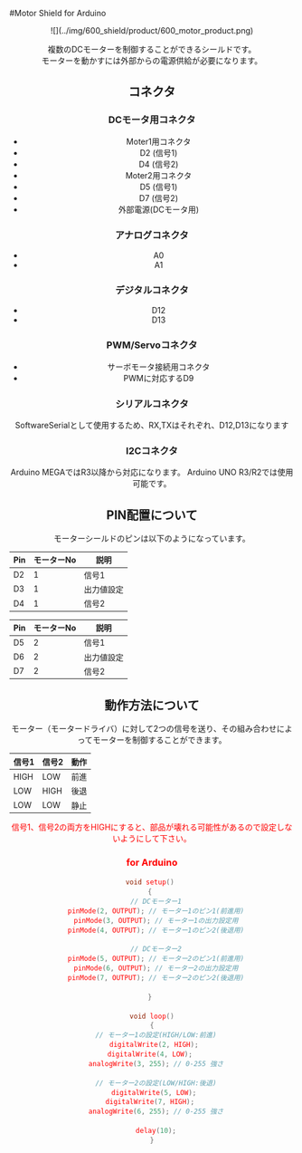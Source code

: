 #Motor Shield for Arduino

<center>![](../img/600_shield/product/600_motor_product.png)

複数のDCモーターを制御することができるシールドです。
<br>モーターを動かすには外部からの電源供給が必要になります。

## コネクタ

### DCモータ用コネクタ
- Moter1用コネクタ
 - D2 (信号1)
 - D4 (信号2)
- Moter2用コネクタ
 - D5 (信号1)
 - D7 (信号2)
- 外部電源(DCモータ用)

### アナログコネクタ
- A0
- A1

### デジタルコネクタ
- D12
- D13

### PWM/Servoコネクタ
- サーボモータ接続用コネクタ
 - PWMに対応するD9

### シリアルコネクタ
SoftwareSerialとして使用するため、RX,TXはそれぞれ、D12,D13になります

### I2Cコネクタ
Arduino MEGAではR3以降から対応になります。
Arduino UNO R3/R2では使用可能です。


## PIN配置について
モーターシールドのピンは以下のようになっています。

| Pin |モーターNo| 説明 |
| -- | -- | -- |
| D2 | 1 | 信号1 |
| D3 | 1 | 出力値設定 |
| D4 | 1 | 信号2 |

| Pin |モーターNo| 説明 |
| -- | -- | -- |
| D5 | 2 | 信号1 |
| D6 | 2 | 出力値設定 |
| D7 | 2 | 信号2 |


## 動作方法について
モーター（モータードライバ）に対して2つの信号を送り、その組み合わせによってモーターを制御することができます。

| 信号1 | 信号2 | 動作 |
| -- | -- | -- |
| HIGH | LOW | 前進 |
| LOW | HIGH | 後退 |
| LOW | LOW | 静止 |

<font color='#FF0000'> 信号1、信号2の両方をHIGHにすると、部品が壊れる可能性があるので設定しないようにして下さい。




### for Arduino

```c
void setup() 
{ 
  // DCモーター1
  pinMode(2, OUTPUT); // モーター1のピン1(前進用)
  pinMode(3, OUTPUT); // モーター1の出力設定用
  pinMode(4, OUTPUT); // モーター1のピン2(後退用)
  
  // DCモーター2
  pinMode(5, OUTPUT); // モーター2のピン1(前進用)
  pinMode(6, OUTPUT); // モーター2の出力設定用
  pinMode(7, OUTPUT); // モーター2のピン2(後退用)
  
} 

void loop()
{
  // モーター1の設定(HIGH/LOW:前進)
  digitalWrite(2, HIGH); 
  digitalWrite(4, LOW);   
  analogWrite(3, 255); // 0-255 強さ
  
  // モーター2の設定(LOW/HIGH:後退)
  digitalWrite(5, LOW); 
  digitalWrite(7, HIGH);   
  analogWrite(6, 255); // 0-255 強さ

  delay(10);
}

```